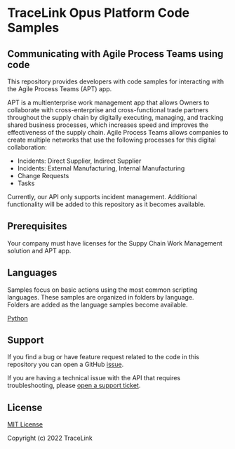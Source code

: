 # TraceLink Opus Platform Code Samples  

## Communicating with Agile Process Teams using code  

This repository provides developers with code samples for interacting with the Agile Process Teams (APT) app.

APT is a multienterprise work management app that allows Owners to collaborate with cross-enterprise
and cross-functional trade partners throughout the supply chain by digitally executing, managing, and tracking shared
business processes, which increases speed and improves the effectiveness of the supply chain. Agile Process Teams allows
companies to create multiple networks that use the following processes for this digital collaboration:

- Incidents: Direct Supplier, Indirect Supplier
- Incidents: External Manufacturing, Internal Manufacturing
- Change Requests
- Tasks

Currently, our API only supports incident management. Additional functionality will be added to this repository as it becomes 
available.

## Prerequisites

Your company must have licenses for the Suppy Chain Work Management solution and APT app.

## Languages
Samples focus on basic actions using the most common scripting languages. These samples are organized in folders by language.  
Folders are added as the language samples become available.  

[Python](python/README.MD)

## Support

If you find a bug or have feature request related to the code in this repository you can open a GitHub [issue](https://github.com/tracelink/code-samples/issues). 

If you are having a technical issue with the API that requires troubleshooting, please [open a support ticket](https://www.tracelink.com/support).

## License

[MIT License](https://github.com/tracelink/code-samples/blob/4264373bdd1b093344538053709cfa538f36af47/LICENSE)

Copyright (c) 2022 TraceLink